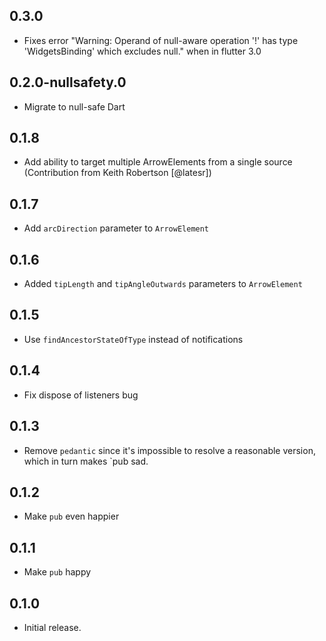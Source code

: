 ## 0.3.0
- Fixes error "Warning: Operand of null-aware operation '!' has type 'WidgetsBinding' which excludes null." when in flutter 3.0
## 0.2.0-nullsafety.0

- Migrate to null-safe Dart

## 0.1.8

- Add ability to target multiple ArrowElements from a single source (Contribution from Keith Robertson [@latesr])

## 0.1.7

- Add `arcDirection` parameter to `ArrowElement`

## 0.1.6

- Added `tipLength` and `tipAngleOutwards` parameters to `ArrowElement`

## 0.1.5

- Use `findAncestorStateOfType` instead of notifications

## 0.1.4

- Fix dispose of listeners bug

## 0.1.3

- Remove `pedantic` since it's impossible to resolve a reasonable version, which in turn makes `pub sad.

## 0.1.2

- Make `pub` even happier

## 0.1.1

- Make `pub` happy

## 0.1.0

- Initial release.
